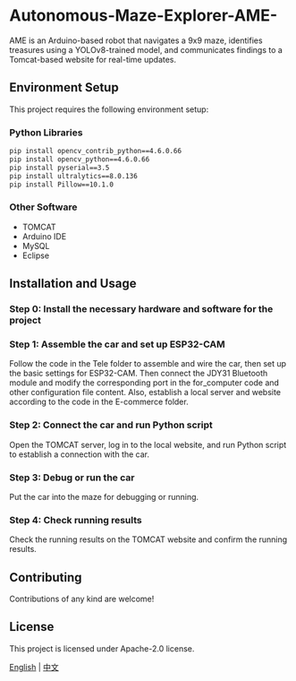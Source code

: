 # Autonomous-Maze-Explorer-AME-

AME is an Arduino-based robot that navigates a 9x9 maze, identifies treasures using a YOLOv8-trained model, and communicates findings to a Tomcat-based website for real-time updates.

## Environment Setup

This project requires the following environment setup:

### Python Libraries

```bash
pip install opencv_contrib_python==4.6.0.66
pip install opencv_python==4.6.0.66
pip install pyserial==3.5
pip install ultralytics==8.0.136
pip install Pillow==10.1.0
```

### Other Software

- TOMCAT
- Arduino IDE
- MySQL
- Eclipse

## Installation and Usage

### Step 0: Install the necessary hardware and software for the project

### Step 1: Assemble the car and set up ESP32-CAM

Follow the code in the Tele folder to assemble and wire the car, then set up the basic settings for ESP32-CAM. Then connect the JDY31 Bluetooth module and modify the corresponding port in the for_computer code and other configuration file content. Also, establish a local server and website according to the code in the E-commerce folder.

### Step 2: Connect the car and run Python script

Open the TOMCAT server, log in to the local website, and run Python script to establish a connection with the car.

### Step 3: Debug or run the car

Put the car into the maze for debugging or running.

### Step 4: Check running results

Check the running results on the TOMCAT website and confirm the running results.

## Contributing

Contributions of any kind are welcome!

## License

This project is licensed under Apache-2.0 license.

[English](README.md) | [中文](README.zh.md)
